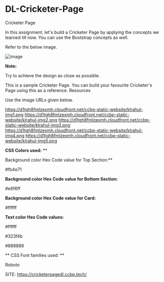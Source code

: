 # DL-Cricketer-Page

Cricketer Page

In this assignment, let's build a Cricketer Page by applying the concepts we learned till now. You can use the Bootstrap concepts as well.



Refer to the below image.



 ![image](https://github.com/P-Joel-Prakash/DL-Cricketer-Page/assets/135586760/c0bd8782-2eb0-4480-b5b0-21cab0974d84)



**Note:**

Try to achieve the design as close as possible.

This is a sample Cricketer Page. You can build your favourite Cricketer's Page using this as a reference.
Resources


Use the image URLs given below.



https://d1tgh8fmlzexmh.cloudfront.net/ccbp-static-website/klrahul-img1.png
https://d1tgh8fmlzexmh.cloudfront.net/ccbp-static-website/klrahul-img2.png
https://d1tgh8fmlzexmh.cloudfront.net/ccbp-static-website/klrahul-img3.png
https://d1tgh8fmlzexmh.cloudfront.net/ccbp-static-website/klrahul-img4.png
https://d1tgh8fmlzexmh.cloudfront.net/ccbp-static-website/klrahul-img5.png


**CSS Colors used:**
**

Background color Hex Code value for Top Section:**

#fb4e71

**Background color Hex Code value for Bottom Section:**

#e6f6ff

**Background color Hex Code value for Card:**

#ffffff

**Text color Hex Code values:**

#ffffff

#323f4b

#888888

**
CSS Font families used:
**

Roboto

SITE: https://cricketerpagedl.ccbp.tech/
